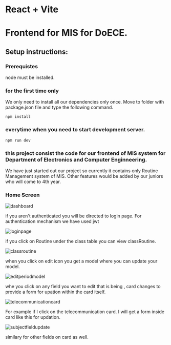 # React + Vite

# Frontend for MIS for DoECE.

## Setup instructions:

### Prerequistes

node must be installed.

### for the first time only

We only need to install all our dependencies only once.
Move to folder with package.json file and type the following command.

```
npm install
```

### everytime when you need to start development server.

```
npm run dev
```

### this project consist the code for our frontend of MIS system for Department of Electronics and Computer Enginneering.

We have just started out our project so currently it contains only Routine Management system of MIS. Other features would be added by our juniors who will come to 4th year.

### Home Screen

![dashboard](/imgs/dashboard_img1.png)

if you aren't authenticated you will be directed to login page. For authentication mechanism we have used jwt

![loginpage](/imgs/loginpage.png)

if you click on Routine under the class table you can view classRoutine.

![classroutine](/imgs/classroutine.png)

when you click on edit icon you get a model where you can update your model.

![editperiodmodel](/imgs/editperiodpage.png)

whe you click on any field you want to edit that is being , card changes to provide a form for upation within the card itself.

![telecommunicationcard](/imgs/telecommunicationcard.png)

For example if I click on the telecommunication card. I will get a form inside card like this for updation.

![subjectfieldupdate](/imgs/updatesubjectfield.png)

similary for other fields on card as well.
